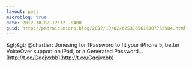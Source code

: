 ```yaml
---
layout: post
microblog: true
date: 2012-10-02 12:12 -0400
guid: http://padraic.micro.blog/2012/10/02/t253165619107753984.html
---
```

&amp;gt;&amp;gt; @chartier: Jonesing for 1Password to fit your iPhone 5, better VoiceOver support on iPad, or a Generated Password... [http://t.co/Gqcjvxbb](http://t.co/Gqcjvxbb)
